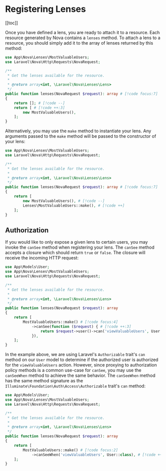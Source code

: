 # Registering Lenses

[[toc]]

Once you have defined a lens, you are ready to attach it to a resource. Each resource generated by Nova contains a `lenses` method. To attach a lens to a resource, you should simply add it to the array of lenses returned by this method:

```php
use App\Nova\Lenses\MostValuableUsers;
use Laravel\Nova\Http\Requests\NovaRequest;

/**
 * Get the lenses available for the resource.
 *
 * @return array<int, \Laravel\Nova\Lenses\Lens>
 */
public function lenses(NovaRequest $request): array # [!code focus:7]
{
    return []; # [!code --]
    return [ # [!code ++:3]
        new MostValuableUsers(),
    ];
}
```

Alternatively, you may use the `make` method to instantiate your lens. Any arguments passed to the `make` method will be passed to the constructor of your lens:

```php
use App\Nova\Lenses\MostValuableUsers;
use Laravel\Nova\Http\Requests\NovaRequest;

/**
 * Get the lenses available for the resource.
 *
 * @return array<int, \Laravel\Nova\Lenses\Lens>
 */
public function lenses(NovaRequest $request): array # [!code focus:7]
{
    return [
        new MostValuableUsers(), # [!code --]
        Lenses\MostValuableUsers::make(), # [!code ++]
    ];
}
```

## Authorization

If you would like to only expose a given lens to certain users, you may invoke the `canSee` method when registering your lens. The `canSee` method accepts a closure which should return `true` or `false`. The closure will receive the incoming HTTP request:

```php
use App\Models\User;
use App\Nova\Lenses\MostValuableUsers;
use Laravel\Nova\Http\Requests\NovaRequest;

/**
 * Get the lenses available for the resource.
 *
 * @return array<int, \Laravel\Nova\Lenses\Lens>
 */
public function lenses(NovaRequest $request): array
{
    return [
        MostValuableUsers::make() # [!code focus:4]
            ->canSee(function ($request) { # [!code ++:3]
                return $request->user()->can('viewValuableUsers', User::class);
            }),
    ];
}
```

In the example above, we are using Laravel's `Authorizable` trait's `can` method on our `User` model to determine if the authorized user is authorized for the `viewValuableUsers` action. However, since proxying to authorization policy methods is a common use-case for `canSee`, you may use the `canSeeWhen` method to achieve the same behavior. The `canSeeWhen` method has the same method signature as the `Illuminate\Foundation\Auth\Access\Authorizable` trait's `can` method:

```php
use App\Models\User;
use App\Nova\Lenses\MostValuableUsers;
use Laravel\Nova\Http\Requests\NovaRequest;

/**
 * Get the lenses available for the resource.
 *
 * @return array<int, \Laravel\Nova\Lenses\Lens>
 */
public function lenses(NovaRequest $request): array
{
    return [
        MostValuableUsers::make() # [!code focus:2]
            ->canSeeWhen('viewValuableUsers', User::class), # [!code ++]
    ];
}
```
